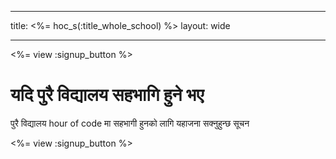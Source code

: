 * * *

title: <%= hoc_s(:title_whole_school) %> layout: wide

* * *

<%= view :signup_button %>

# यदि पुरै विद्यालय सहभागि हुने भए 

पुरै विद्यालय hour of code मा सहभागी हुनको लागि यहाजना सक्नुहुन्छ सूचन 

<%= view :signup_button %>
